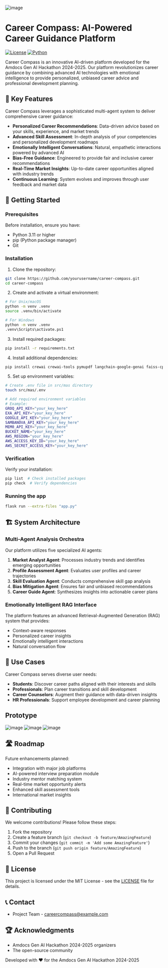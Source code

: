 ![image](https://github.com/user-attachments/assets/5d27e495-9bb1-4ec7-83df-a1e76d2b6059)


# Career Compass: AI-Powered Career Guidance Platform

[![License](https://img.shields.io/badge/License-MIT-blue.svg)](LICENSE)
[![Python](https://img.shields.io/badge/Python-3.11-green.svg)](https://www.python.org/downloads/)

Career Compass is an innovative AI-driven platform developed for the Amdocs Gen AI Hackathon 2024-2025. Our platform revolutionizes career guidance by combining advanced AI technologies with emotional intelligence to provide personalized, unbiased career advice and professional development planning.

## 🌟 Key Features

Career Compass leverages a sophisticated multi-agent system to deliver comprehensive career guidance:

- **Personalized Career Recommendations**: Data-driven advice based on your skills, experience, and market trends
- **Advanced Skill Assessment**: In-depth analysis of your competencies and personalized development roadmaps
- **Emotionally Intelligent Conversations**: Natural, empathetic interactions powered by advanced AI
- **Bias-Free Guidance**: Engineered to provide fair and inclusive career recommendations
- **Real-Time Market Insights**: Up-to-date career opportunities aligned with industry trends
- **Continuous Learning**: System evolves and improves through user feedback and market data

## 🚀 Getting Started

### Prerequisites

Before installation, ensure you have:

- Python 3.11 or higher
- pip (Python package manager)
- Git

### Installation

1. Clone the repository:
```bash
git clone https://github.com/yourusername/career-compass.git
cd career-compass
```

2. Create and activate a virtual environment:
```bash
# For Unix/macOS
python -m venv .venv
source .venv/bin/activate

# For Windows
python -m venv .venv
.venv\Scripts\activate.ps1
```

3. Install required packages:
```bash
pip install -r requirements.txt
```

4. Install additional dependencies:
```bash
pip install crewai crewai-tools pymupdf langchain-google-genai faiss-cpu boto3 langchain-groq marko streamlit
```

5. Set up environment variables:
```bash
# Create .env file in src/mas directory
touch src/mas/.env

# Add required environment variables
# Example:
GROQ_API_KEY="your_key_here"
EXA_API_KEY="your_key_here"
GOOGLE_API_KEY="your_key_here"
SAMBANOVA_API_KEY="your_key_here"
MEM0_API_KEY="your_key_here"
BUCKET_NAME="your_key_here"
AWS_REGION="your_key_here"
AWS_ACCESS_KEY_ID="your_key_here"
AWS_SECRET_ACCESS_KEY="your_key_here"
```

### Verification

Verify your installation:
```bash
pip list  # Check installed packages
pip check  # Verify dependencies
```

### Running the app
```bash
flask run --extra-files "app.py"
```

## 🏗️ System Architecture

### Multi-Agent Analysis Orchestra

Our platform utilizes five specialized AI agents:

1. **Market Analyst Agent**: Processes industry trends and identifies emerging opportunities
2. **Profile Assessment Agent**: Evaluates user profiles and career trajectories
3. **Skill Evaluation Agent**: Conducts comprehensive skill gap analysis
4. **Bias Mitigation Agent**: Ensures fair and unbiased recommendations
5. **Career Guide Agent**: Synthesizes insights into actionable career plans

### Emotionally Intelligent RAG Interface

The platform features an advanced Retrieval-Augmented Generation (RAG) system that provides:

- Context-aware responses
- Personalized career insights
- Emotionally intelligent interactions
- Natural conversation flow

## 🎯 Use Cases

Career Compass serves diverse user needs:

- **Students**: Discover career paths aligned with their interests and skills
- **Professionals**: Plan career transitions and skill development
- **Career Counselors**: Augment their guidance with data-driven insights
- **HR Professionals**: Support employee development and career planning

## Prototype

![image](https://github.com/user-attachments/assets/84f8236a-7d3a-4b2b-ac5a-8a3011598166)
![image](https://github.com/user-attachments/assets/dbeae431-01a3-4abd-bba6-79062bafe3f4)
![image](https://github.com/user-attachments/assets/1df08133-45d5-480d-91af-cd6238f35b8d)


## 🛣️ Roadmap

Future enhancements planned:

- Integration with major job platforms
- AI-powered interview preparation module
- Industry mentor matching system
- Real-time market opportunity alerts
- Enhanced skill assessment tools
- International market insights

## 🤝 Contributing

We welcome contributions! Please follow these steps:

1. Fork the repository
2. Create a feature branch (`git checkout -b feature/AmazingFeature`)
3. Commit your changes (`git commit -m 'Add some AmazingFeature'`)
4. Push to the branch (`git push origin feature/AmazingFeature`)
5. Open a Pull Request

## 📜 License

This project is licensed under the MIT License - see the [LICENSE](LICENSE) file for details.

## 📞 Contact

- Project Team - [careercompass@example.com](mailto:your-email@example.com)

## 🏆 Acknowledgments

- Amdocs Gen AI Hackathon 2024-2025 organizers
- The open-source community

Developed with ❤️ for the Amdocs Gen AI Hackathon 2024-2025

